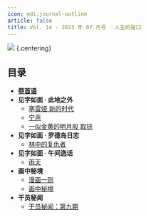 ```yaml
---
icon: mdi:journal-outline
article: false
title: Vol. 14 - 2023 年 07 月号 ：人生的路口
---
```


![](./res/cover.webp) {.centering}

## 目录

- [**卷首语**](intro.html)
- **见字如面 · 此地之外**
  - [塞雷娅 新的时代](article1.html)
  - [宁声](article2.html)
  - [一似金黄的明月般 取铳](article5.html)
- **见字如面 · 罗德岛日志**
  - [林中的复仇者](article4.html)
- **见字如面 · 午间逸话**
  - [雨天](article3.html)
- **画中秘境**
  - [漫画一则](comic1.html)
  - [画中秘境](paintings.html)
- **干员秘闻**
  - [干员秘闻：第九期](ope_sec.html)

<FakeAds />